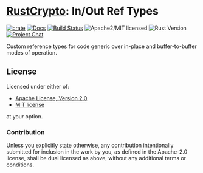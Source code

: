 # [RustCrypto]: In/Out Ref Types

[![crate][crate-image]][crate-link]
[![Docs][docs-image]][docs-link]
[![Build Status][build-image]][build-link]
![Apache2/MIT licensed][license-image]
![Rust Version][rustc-image]
[![Project Chat][chat-image]][chat-link]

Custom reference types for code generic over in-place and buffer-to-buffer modes of operation.

## License

Licensed under either of:

 * [Apache License, Version 2.0](http://www.apache.org/licenses/LICENSE-2.0)
 * [MIT license](http://opensource.org/licenses/MIT)

at your option.

### Contribution

Unless you explicitly state otherwise, any contribution intentionally submitted for inclusion in the work by you, as defined in the Apache-2.0 license, shall be dual licensed as above, without any additional terms or conditions.

[//]: # (badges)

[crate-image]: https://img.shields.io/crates/v/inout.svg
[crate-link]: https://crates.io/crates/inout
[docs-image]: https://docs.rs/inout/badge.svg
[docs-link]: https://docs.rs/inout/
[license-image]: https://img.shields.io/badge/license-Apache2.0/MIT-blue.svg
[rustc-image]: https://img.shields.io/badge/rustc-1.85+-blue.svg
[chat-image]: https://img.shields.io/badge/zulip-join_chat-blue.svg
[chat-link]: https://rustcrypto.zulipchat.com/#narrow/stream/260052-utils
[build-image]: https://github.com/RustCrypto/utils/actions/workflows/inout.yml/badge.svg?branch=master
[build-link]: https://github.com/RustCrypto/utils/actions/workflows/inout.yml?query=branch:master

[//]: # (general links)

[RustCrypto]: https://github.com/rustcrypto
